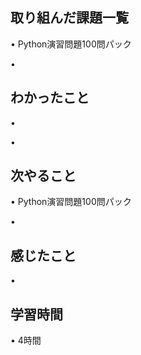 ## 取り組んだ課題一覧
• Python演習問題100問パック

• 

## わかったこと
• 

• 

## 次やること
•  Python演習問題100問パック

• 

## 感じたこと
• 

## 学習時間
• 4時間